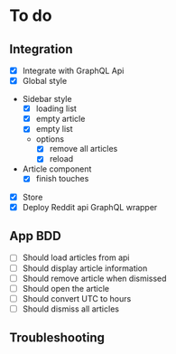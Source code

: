# To do

## Integration
- [x] Integrate with GraphQL Api
- [x] Global style
- Sidebar style
	* [x] loading list
	* [x] empty article
	* [x] empty list
	* options
		- [x] remove all articles
		- [x] reload
- Article component
	* [x] finish touches
- [x] Store
- [x] Deploy Reddit api GraphQL wrapper

## App BDD
- [ ] Should load articles from api
- [ ] Should display article information
- [ ] Should remove article when dismissed
- [ ] Should open the article
- [ ] Should convert UTC to hours
- [ ] Should dismiss all articles

## Troubleshooting
